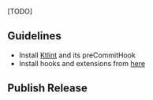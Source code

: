 [TODO]

## Guidelines

- Install [Ktlint](https://github.com/pinterest/ktlint#usage) and its preCommitHook
- Install hooks and extensions from  [here](https://bitbucket.org/livelike/android-developper-toolbox/src)


## Publish Release





